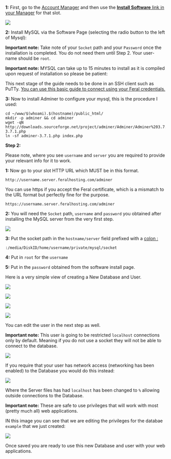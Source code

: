 
**1:** First, go to the [Account Manager](https://www.feralhosting.com/manager/) and then use the [**Install Software** link in your Manager](https://www.feralhosting.com/manager/) for that slot.

![](https://raw.github.com/feralhosting/feralfilehosting/master/Feral%20Wiki/HTTP/Worpress/installmysql.png)

**2:** Install MySQL via the Software Page (selecting the radio button to the left of Mysql):

**Important note:** Take note of your `Socket` path and your `Password` once the installation is completed. You do not need them until Step 2. Your user-name should be `root`.

**Important note:** MYSQL can take up to 15 minutes to install as it is compiled upon request of installation so please be patient:

This next stage of the guide needs to be done in an SSH client such as PuTTy. [You can use this basic guide to connect using your Feral credentials.](https://www.feralhosting.com/faq/view?question=12)

**3:** Now to install Adminer to configure your mysql, this is the procedure I used:

~~~
cd ~/www/$(whoami).$(hostname)/public_html/
mkdir -p adminer && cd adminer
wget -qN http://downloads.sourceforge.net/project/adminer/Adminer/Adminer%203.7.1/adminer-3.7.1.php
ln -sf adminer-3.7.1.php index.php
~~~

**Step 2:**

Please note, where you see `username` and `server` you are required to provide your relevant info for it to work.

**1:** Now go to your slot HTTP URL which MUST be in this format.

~~~
http://username.server.feralhosting.com/adminer
~~~

You can use https if you accept the Feral certificate, which is a mismatch to the URL format but perfectly fine for the purpose.

~~~
https://username.server.feralhosting.com/adminer
~~~

**2:** You will need the `Socket` path, `username` and `password` you obtained after installing the MySQL server from the very first step.

![](https://raw.github.com/feralhosting/feralfilehosting/master/Feral%20Wiki/HTTP/How%20to%20install%20MySQL%20and%20MySQL%20Adminer%20for%20easy%20MySQL%20administration/0.0.png)

**3:** Put the socket path in the `hostname/server` field prefixed with a [colon :](http://en.wikipedia.org/wiki/Colon_%28punctuation%29)

~~~
:/media/DiskID/home/username/private/mysql/socket
~~~

**4:** Put in `root` for the `username`

**5:** Put in the `password` obtained from the software install page.

Here is a very simple view of creating a New Database and User.

![](https://raw.github.com/feralhosting/feralfilehosting/master/Feral%20Wiki/HTTP/How%20to%20install%20MySQL%20and%20MySQL%20Adminer%20for%20easy%20MySQL%20administration/0.png)

![](https://raw.github.com/feralhosting/feralfilehosting/master/Feral%20Wiki/HTTP/How%20to%20install%20MySQL%20and%20MySQL%20Adminer%20for%20easy%20MySQL%20administration/1.png)

![](https://raw.github.com/feralhosting/feralfilehosting/master/Feral%20Wiki/HTTP/How%20to%20install%20MySQL%20and%20MySQL%20Adminer%20for%20easy%20MySQL%20administration/2.png)

![](https://raw.github.com/feralhosting/feralfilehosting/master/Feral%20Wiki/HTTP/How%20to%20install%20MySQL%20and%20MySQL%20Adminer%20for%20easy%20MySQL%20administration/3.png)

You can edit the user in the next step as well.

**Important note:** This user is going to be restricted `localhost` connections only by default. Meaning if you do not use a socket they will not be able to connect to the database.

![](https://raw.github.com/feralhosting/feralfilehosting/master/Feral%20Wiki/HTTP/How%20to%20install%20MySQL%20and%20MySQL%20Adminer%20for%20easy%20MySQL%20administration/4.local.png)

If you require that your user has network access (networking has been enabled) to the Database you would do this instead:

![](https://raw.github.com/feralhosting/feralfilehosting/master/Feral%20Wiki/HTTP/How%20to%20install%20MySQL%20and%20MySQL%20Adminer%20for%20easy%20MySQL%20administration/4.any.png)

Where the Server files has had `localhost` has been changed to `%` allowing outside connections to the Database.

**Important note:** These are safe to use privileges that will work with most (pretty much all) web applications.

IN this image you can see that we are editing the privileges for the databae `example` that we just created:

![](https://raw.github.com/feralhosting/feralfilehosting/master/Feral%20Wiki/HTTP/How%20to%20install%20MySQL%20and%20MySQL%20Adminer%20for%20easy%20MySQL%20administration/adminerpriv.png)

Once saved you are ready to use this new Database and user with your web applications.



